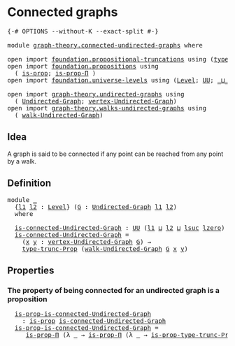 # Connected graphs

<pre class="Agda"><a id="29" class="Symbol">{-#</a> <a id="33" class="Keyword">OPTIONS</a> <a id="41" class="Pragma">--without-K</a> <a id="53" class="Pragma">--exact-split</a> <a id="67" class="Symbol">#-}</a>

<a id="72" class="Keyword">module</a> <a id="79" href="graph-theory.connected-undirected-graphs.html" class="Module">graph-theory.connected-undirected-graphs</a> <a id="120" class="Keyword">where</a>

<a id="127" class="Keyword">open</a> <a id="132" class="Keyword">import</a> <a id="139" href="foundation.propositional-truncations.html" class="Module">foundation.propositional-truncations</a> <a id="176" class="Keyword">using</a> <a id="182" class="Symbol">(</a><a id="183" href="foundation.propositional-truncations.html#2209" class="Function">type-trunc-Prop</a><a id="198" class="Symbol">;</a> <a id="200" href="foundation.propositional-truncations.html#2388" class="Function">is-prop-type-trunc-Prop</a><a id="223" class="Symbol">)</a>
<a id="225" class="Keyword">open</a> <a id="230" class="Keyword">import</a> <a id="237" href="foundation.propositions.html" class="Module">foundation.propositions</a> <a id="261" class="Keyword">using</a>
  <a id="269" class="Symbol">(</a> <a id="271" href="foundation-core.propositions.html#1309" class="Function">is-prop</a><a id="278" class="Symbol">;</a> <a id="280" href="foundation-core.propositions.html#6158" class="Function">is-prop-Π</a> <a id="290" class="Symbol">)</a>
<a id="292" class="Keyword">open</a> <a id="297" class="Keyword">import</a> <a id="304" href="foundation.universe-levels.html" class="Module">foundation.universe-levels</a> <a id="331" class="Keyword">using</a> <a id="337" class="Symbol">(</a><a id="338" href="Agda.Primitive.html#597" class="Postulate">Level</a><a id="343" class="Symbol">;</a> <a id="345" href="foundation-core.universe-levels.html#235" class="Primitive">UU</a><a id="347" class="Symbol">;</a> <a id="349" href="Agda.Primitive.html#810" class="Primitive Operator">_⊔_</a><a id="352" class="Symbol">;</a> <a id="354" href="Agda.Primitive.html#780" class="Primitive">lsuc</a><a id="358" class="Symbol">;</a> <a id="360" href="Agda.Primitive.html#764" class="Primitive">lzero</a><a id="365" class="Symbol">)</a>

<a id="368" class="Keyword">open</a> <a id="373" class="Keyword">import</a> <a id="380" href="graph-theory.undirected-graphs.html" class="Module">graph-theory.undirected-graphs</a> <a id="411" class="Keyword">using</a>
  <a id="419" class="Symbol">(</a> <a id="421" href="graph-theory.undirected-graphs.html#785" class="Function">Undirected-Graph</a><a id="437" class="Symbol">;</a> <a id="439" href="graph-theory.undirected-graphs.html#981" class="Function">vertex-Undirected-Graph</a><a id="462" class="Symbol">)</a>
<a id="464" class="Keyword">open</a> <a id="469" class="Keyword">import</a> <a id="476" href="graph-theory.walks-undirected-graphs.html" class="Module">graph-theory.walks-undirected-graphs</a> <a id="513" class="Keyword">using</a>
  <a id="521" class="Symbol">(</a> <a id="523" href="graph-theory.walks-undirected-graphs.html#1037" class="Datatype">walk-Undirected-Graph</a><a id="544" class="Symbol">)</a>
</pre>
## Idea

A graph is said to be connected if any point can be reached from any point by a walk.

## Definition

<pre class="Agda"><a id="670" class="Keyword">module</a> <a id="677" href="graph-theory.connected-undirected-graphs.html#677" class="Module">_</a>
  <a id="681" class="Symbol">{</a><a id="682" href="graph-theory.connected-undirected-graphs.html#682" class="Bound">l1</a> <a id="685" href="graph-theory.connected-undirected-graphs.html#685" class="Bound">l2</a> <a id="688" class="Symbol">:</a> <a id="690" href="Agda.Primitive.html#597" class="Postulate">Level</a><a id="695" class="Symbol">}</a> <a id="697" class="Symbol">(</a><a id="698" href="graph-theory.connected-undirected-graphs.html#698" class="Bound">G</a> <a id="700" class="Symbol">:</a> <a id="702" href="graph-theory.undirected-graphs.html#785" class="Function">Undirected-Graph</a> <a id="719" href="graph-theory.connected-undirected-graphs.html#682" class="Bound">l1</a> <a id="722" href="graph-theory.connected-undirected-graphs.html#685" class="Bound">l2</a><a id="724" class="Symbol">)</a>
  <a id="728" class="Keyword">where</a>

  <a id="737" href="graph-theory.connected-undirected-graphs.html#737" class="Function">is-connected-Undirected-Graph</a> <a id="767" class="Symbol">:</a> <a id="769" href="foundation-core.universe-levels.html#235" class="Primitive">UU</a> <a id="772" class="Symbol">(</a><a id="773" href="graph-theory.connected-undirected-graphs.html#682" class="Bound">l1</a> <a id="776" href="Agda.Primitive.html#810" class="Primitive Operator">⊔</a> <a id="778" href="graph-theory.connected-undirected-graphs.html#685" class="Bound">l2</a> <a id="781" href="Agda.Primitive.html#810" class="Primitive Operator">⊔</a> <a id="783" href="Agda.Primitive.html#780" class="Primitive">lsuc</a> <a id="788" href="Agda.Primitive.html#764" class="Primitive">lzero</a><a id="793" class="Symbol">)</a>
  <a id="797" href="graph-theory.connected-undirected-graphs.html#737" class="Function">is-connected-Undirected-Graph</a> <a id="827" class="Symbol">=</a>
    <a id="833" class="Symbol">(</a><a id="834" href="graph-theory.connected-undirected-graphs.html#834" class="Bound">x</a> <a id="836" href="graph-theory.connected-undirected-graphs.html#836" class="Bound">y</a> <a id="838" class="Symbol">:</a> <a id="840" href="graph-theory.undirected-graphs.html#981" class="Function">vertex-Undirected-Graph</a> <a id="864" href="graph-theory.connected-undirected-graphs.html#698" class="Bound">G</a><a id="865" class="Symbol">)</a> <a id="867" class="Symbol">→</a>
    <a id="873" href="foundation.propositional-truncations.html#2209" class="Function">type-trunc-Prop</a> <a id="889" class="Symbol">(</a><a id="890" href="graph-theory.walks-undirected-graphs.html#1037" class="Datatype">walk-Undirected-Graph</a> <a id="912" href="graph-theory.connected-undirected-graphs.html#698" class="Bound">G</a> <a id="914" href="graph-theory.connected-undirected-graphs.html#834" class="Bound">x</a> <a id="916" href="graph-theory.connected-undirected-graphs.html#836" class="Bound">y</a><a id="917" class="Symbol">)</a>
</pre>
## Properties

### The property of being connected for an undirected graph is a proposition

<pre class="Agda">  <a id="1027" href="graph-theory.connected-undirected-graphs.html#1027" class="Function">is-prop-is-connected-Undirected-Graph</a>
    <a id="1069" class="Symbol">:</a> <a id="1071" href="foundation-core.propositions.html#1309" class="Function">is-prop</a> <a id="1079" href="graph-theory.connected-undirected-graphs.html#737" class="Function">is-connected-Undirected-Graph</a>
  <a id="1111" href="graph-theory.connected-undirected-graphs.html#1027" class="Function">is-prop-is-connected-Undirected-Graph</a> <a id="1149" class="Symbol">=</a>
     <a id="1156" href="foundation-core.propositions.html#6158" class="Function">is-prop-Π</a> <a id="1166" class="Symbol">(λ</a> <a id="1169" href="graph-theory.connected-undirected-graphs.html#1169" class="Bound">_</a> <a id="1171" class="Symbol">→</a> <a id="1173" href="foundation-core.propositions.html#6158" class="Function">is-prop-Π</a> <a id="1183" class="Symbol">(λ</a> <a id="1186" href="graph-theory.connected-undirected-graphs.html#1186" class="Bound">_</a> <a id="1188" class="Symbol">→</a> <a id="1190" href="foundation.propositional-truncations.html#2388" class="Function">is-prop-type-trunc-Prop</a><a id="1213" class="Symbol">))</a>
</pre>